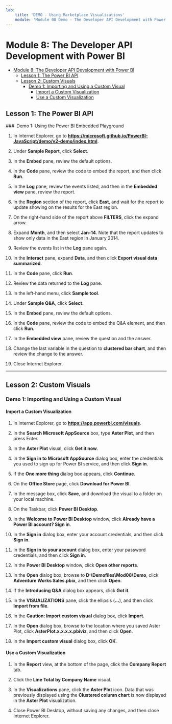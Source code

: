 ```yaml
---
lab:
    title: 'DEMO - Using Marketplace Visualizations'
    module: 'Module 08 Demo - The Developer API Development with Power BI'
---
```

# Module 8: The Developer API Development with Power BI

- [Module 8: The Developer API Development with Power BI](#module-8-the-developer-api-development-with-power-bi)
  - [Lesson 1: The Power BI API](#lesson-1-the-power-bi-api)
  - [Lesson 2: Custom Visuals](#lesson-2-custom-visuals)
    - [Demo 1: Importing and Using a Custom Visual](#demo-1-importing-and-using-a-custom-visual)
      - [Import a Custom Visualization](#import-a-custom-visualization)
      - [Use a Custom Visualization](#use-a-custom-visualization)


## Lesson 1: The Power BI API 

### Demo 1: Using the Power BI Embedded Playground

1. In Internet Explorer, go to **https://microsoft.github.io/PowerBI-JavaScript/demo/v2-demo/index.html**.

1. Under **Sample Report**, click **Select**.

1. In the **Embed** pane, review the default options.

1. In the **Code** pane, review the code to embed the report, and then click **Run**.

1. In the **Log** pane, review the events listed, and then in the **Embedded view** pane, review the report.

1. In the **Region** section of the report, click **East**, and wait for the report to update showing on the results for the East region.

1. On the right-hand side of the report above **FILTERS**, click the expand arrow.

1. Expand **Month**, and then select **Jan-14**. Note that the report updates to show only data in the East region in January 2014.

1. Review the events list in the **Log** pane again.

1. In the **Interact** pane, expand **Data**, and then click **Export visual data summarized**.

1. In the **Code** pane, click **Run**.

1. Review the data returned to the **Log** pane.

1. In the left-hand menu, click **Sample tool**.

1. Under **Sample Q&A**, click **Select**.

1. In the **Embed** pane, review the default options.

1. In the **Code** pane, review the code to embed the Q&A element, and then click **Run**.

1. In the **Embedded view** pane, review the question and the answer.

1. Change the last variable in the question to **clustered bar chart**, and then review the change to the answer.

1. Close Internet Explorer.

---

## Lesson 2: Custom Visuals

### Demo 1: Importing and Using a Custom Visual

#### Import a Custom Visualization

1. In Internet Explorer, go to **https://app.powerbi.com/visuals**.

1. In the **Search Microsoft AppSource** box, type **Aster Plot**, and then press Enter.

1. In the **Aster Plot** visual, click **Get it now**.

1. In the **Sign in to Microsoft AppSource** dialog box, enter the credentials you used to sign up for Power BI service, and then click **Sign in**.

1. If the **One more thing** dialog box appears, click **Continue**.

1. On the **Office Store** page, click **Download for Power BI**.

1. In the message box, click **Save**, and download the visual to a folder on your local machine.

1. On the Taskbar, click **Power BI Desktop**.

1. In the **Welcome to** **Power BI Desktop** window, click **Already have a Power BI account? Sign in**.

1. In the **Sign in** dialog box, enter your account credentials, and then click **Sign in**.

1. In the **Sign in to your account** dialog box, enter your password credentials, and then click **Sign in**.

1. In the **Power BI Desktop** window, click **Open other reports**.

1. In the **Open** dialog box, browse to **D:\\Demofiles\\Mod08\\Demo**, click **Adventure Works Sales.pbix**, and then click **Open**.

1. If the **Introducing Q&A** dialog box appears, click **Got it**.

1. In the **VISUALIZATIONS** pane, click the ellipsis (**...**), and then click **Import from file**.

1. In the **Caution: Import custom visual** dialog box, click **Import**.

1. In the **Open** dialog box, browse to the location where you saved Aster Plot, click **AsterPlot.x.x.x.x.pbiviz**, and then click **Open**.

1. In the **Import custom visual** dialog box, click **OK**.

#### Use a Custom Visualization

1. In the **Report** view, at the bottom of the page, click the **Company Report** tab.

2. Click the **Line Total by Company Name** visual.

3. In the **Visualizations** pane, click the **Aster Plot** icon. Data that was previously displayed using the **Clustered column chart** is now displayed in the **Aster Plot** visualization.

4. Close Power BI Desktop, without saving any changes, and then close Internet Explorer.
